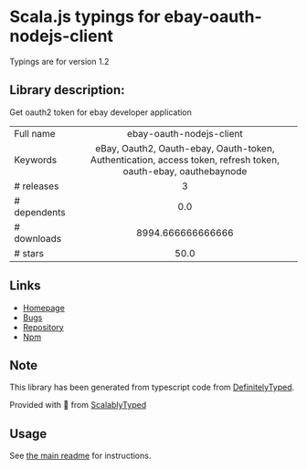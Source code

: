 
# Scala.js typings for ebay-oauth-nodejs-client

Typings are for version 1.2

## Library description:
Get oauth2 token for ebay developer application

|                    |                 |
| ------------------ | :-------------: |
| Full name          | ebay-oauth-nodejs-client |
| Keywords           | eBay, Oauth2, Oauth-ebay, Oauth-token, Authentication, access token, refresh token, oauth-ebay, oauthebaynode |
| # releases         | 3 |
| # dependents       | 0.0 |
| # downloads        | 8994.666666666666 |
| # stars            | 50.0 |

## Links
- [Homepage](https://github.com/eBay/ebay-oauth-nodejs-client#readme)
- [Bugs](https://github.com/eBay/ebay-oauth-nodejs-client/issues)
- [Repository](https://github.com/eBay/ebay-oauth-nodejs-client)
- [Npm](https://www.npmjs.com/package/ebay-oauth-nodejs-client)
    


## Note
This library has been generated from typescript code from [DefinitelyTyped](https://definitelytyped.org).

Provided with :purple_heart: from [ScalablyTyped](https://github.com/oyvindberg/ScalablyTyped)

## Usage
See [the main readme](../../readme.md) for instructions.


